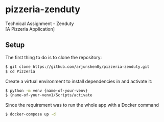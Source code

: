 # pizzeria-zenduty
Technical Assignment - Zenduty<br>
[A Pizzeria Application]

## Setup

The first thing to do is to clone the repository:

```sh
$ git clone https://github.com/arjunshen0y/pizzeria-zenduty.git
$ cd Pizzeria
```

Create a virtual environment to install dependencies in and activate it:

```sh
$ python -m venv {name-of-your-venv}
$ {name-of-your-venv}/Scripts/activate
```

Since the requirement was to run the whole app with a Docker command

```sh
$ docker-compose up -d
```
